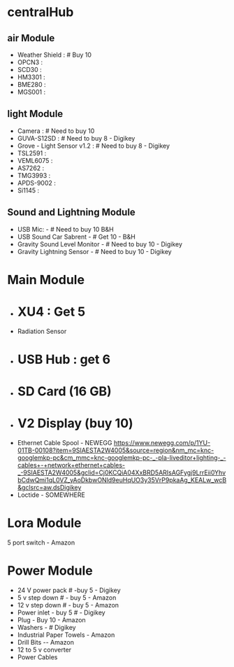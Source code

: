 # centralHub

## air Module 
 - Weather Shield : # Buy 10 
 - OPCN3  :
 - SCD30  :
 - HM3301 : 
 - BME280 :
 - MGS001 :  
  
 ## light Module 
- Camera                    :  # Need to buy 10 
- GUVA-S12SD                :  # Need to buy 8 - Digikey 
- Grove - Light Sensor v1.2 :  # Need to buy 8 - Digikey 
- TSL2591                   :  
- VEML6075                  :
- AS7262                    :
- TMG3993                   :
- APDS-9002                 : 
- Si1145                    : 

## Sound and Lightning Module 
- USB Mic:                    - # Need to buy 10 B&H
- USB Sound Car Sabrent       - # Get 10 - B&H
- Gravity Sound Level Monitor - # Need to buy 10  - Digikey 
- Gravity Lightning Sensor    - # Need to buy 10  - Digikey 

# Main Module
- # XU4  : Get 5 
- Radiation Sensor   
- # USB Hub : get 6 
- # SD Card (16 GB)   
- # V2 Display (buy 10)
- Ethernet Cable Spool - NEWEGG https://www.newegg.com/p/1YU-01TB-00108?item=9SIAESTA2W4005&source=region&nm_mc=knc-googlemkp-pc&cm_mmc=knc-googlemkp-pc-_-pla-liveditor+lighting-_-cables+-+network+ethernet+cables-_-9SIAESTA2W4005&gclid=Cj0KCQiA04XxBRD5ARIsAGFygj9LrrEii0YhvbCdwQmi1qL0VZ_yAoDkbwONld9euHqUO3y35VrP9pkaAg_KEALw_wcB&gclsrc=aw.dsDigikey 
- Loctide  - SOMEWHERE 

# Lora Module 
5 port switch - Amazon


# Power Module 
- 24 V power pack # -buy 5  - Digikey 
- 5 v step down   # - buy 5 -  Amazon 
- 12 v step down  # - buy 5 -  Amazon 
- Power inlet - buy 5  #     - Digikey 
- Plug - Buy 10 - Amazon
- Washers - # Digikey 
- Industrial Paper Towels - Amazon 
- Drill Bits -- Amazon 
- 12 to 5 v converter 
- Power Cables 
